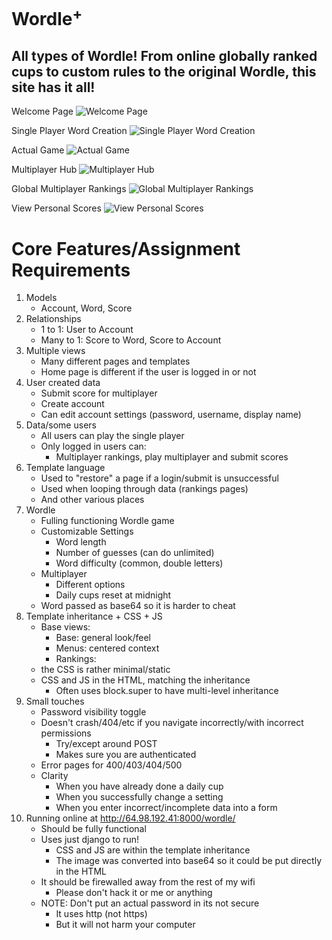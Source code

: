 # Wordle<sup>+</sup>
<h2>
    All types of Wordle! From online globally ranked cups to custom rules to the original Wordle, this site has it all!
</h2>

Welcome Page
![Welcome Page](https://github.com/Lord-Lelsers/Applied-Comp-Sci/raw/main/Django/WordlePlus/showcase/welcome.PNG)

Single Player Word Creation
![Single Player Word Creation](https://github.com/Lord-Lelsers/Applied-Comp-Sci/raw/main/Django/WordlePlus/showcase/SP_launcher.PNG)

Actual Game
![Actual Game](https://github.com/Lord-Lelsers/Applied-Comp-Sci/raw/main/Django/WordlePlus/showcase/game.PNG)

Multiplayer Hub
![Multiplayer Hub](https://github.com/Lord-Lelsers/Applied-Comp-Sci/raw/main/Django/WordlePlus/showcase/MP_hub.PNG)

Global Multiplayer Rankings
![Global Multiplayer Rankings](https://github.com/Lord-Lelsers/Applied-Comp-Sci/raw/main/Django/WordlePlus/showcase/MP_rankings.PNG)

View Personal Scores
![View Personal Scores](https://github.com/Lord-Lelsers/Applied-Comp-Sci/raw/main/Django/WordlePlus/showcase/personal_scores.PNG)

# Core Features/Assignment Requirements
1) Models
    - Account, Word, Score
2) Relationships
    - 1 to 1: User to Account
    - Many to 1: Score to Word,  Score to Account
3) Multiple views
    - Many different pages and templates
    - Home page is different if the user is logged in or not
4) User created data
    - Submit score for multiplayer
    - Create account
    - Can edit account settings (password, username, display name)
5) Data/some users
    - All users can play the single player
    - Only logged in users can:
        - Multiplayer rankings, play multiplayer and submit scores
6) Template language
    - Used to "restore" a page if a login/submit is unsuccessful
    - Used when looping through data (rankings pages)
    - And other various places
7) Wordle
    - Fulling functioning Wordle game
    - Customizable Settings
        - Word length
        - Number of guesses (can do unlimited)
        - Word difficulty (common, double letters)
    - Multiplayer
        - Different options
        - Daily cups reset at midnight
    - Word passed as base64 so it is harder to cheat
8) Template inheritance + CSS + JS
    - Base views:
        - Base: general look/feel
        - Menus: centered context
        - Rankings:
    - the CSS is rather minimal/static
    - CSS and JS in the HTML, matching the inheritance
        - Often uses block.super to have multi-level inheritance
9) Small touches
    - Password visibility toggle
    - Doesn't crash/404/etc if you navigate incorrectly/with incorrect permissions
        - Try/except around POST
        - Makes sure you are authenticated
    - Error pages for 400/403/404/500
    - Clarity
        - When you have already done a daily cup
        - When you successfully change a setting
        - When you enter incorrect/incomplete data into a form
10) Running online at <http://64.98.192.41:8000/wordle/>
    - Should be fully functional
    - Uses just django to run!
        - CSS and JS are within the template inheritance
        - The image was converted into base64 so it could be put directly in the HTML
    - It should be firewalled away from the rest of my wifi
        - Please don't hack it or me or anything
    - NOTE: Don't put an actual password in its not secure
        - It uses http (not https)
        - But it will not harm your computer
